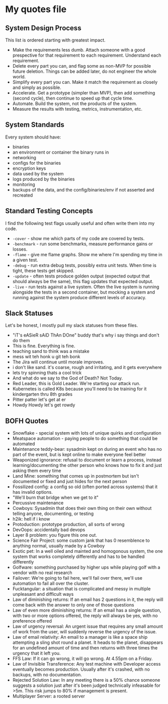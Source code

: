 # My quotes file

## System Design Process

This list is ordered starting with greatest impact.

- Make the requirements less dumb. Attach someone with a good prespective for that requirement to each requirement. Understand each requirement.
- Delete every part you can, and flag some as non-MVP for possible future deletion. Things can be added later, do not engineer the whole world.
- Simplify every part you can. Make it match the requirement as closely and simply as possible.
- Accelerate. Get a prototype (simpler than MVP), then add something (second cycle), then continue to speed up that cycle time.
- Automate. Build the system, not the products of the system.
- Measure the results with testing, metrics, instrumentation, etc.

## System Standards

Every system should have:

- binaries
- an environment or container the binary runs in
- networking
- configs for the binaries
- encryption keys
- data used by the system
- logs produced by the binaries
- monitoring
- backups of the data, and the config/binaries/env if not asserted and recreated

## Standard Testing Concepts

I find the following test flags usually useful and often write them into my code.

- `-cover` - show me which parts of my code are covered by tests.
- `-benchmark` - run some benchmarks, measure performance gains or losses.
- `-flame` - give me flame graphs. Show me where I'm spending my time in a given test.
- `-debug` - run extra debug tests, possibly extra unit tests. When time is tight, these tests get skipped.
- `-update` - often tests produce golden output (expected output that should always be the same), this flag updates that expected output.
- `-live` - run tests against a live system. Often the live system is running alongside the tests in a second container, but mocking a system and running against the system produce different levels of accuracy.

## Slack Statuses

Let's be honest, I mostly pull my slack statuses from these files.

- "iT's eASieR sAiD ThAn DOne" buddy that's why i say things and don't do them
- This is fine. Everything is fine.
- teaching sand to think was a mistake
- mess wit teh honk u git teh bonk
- The Jira will continue until morale improves.
- i don't like sand. it's coarse, rough and irritating, and it gets everywhere
- lets try spinning thats a cool trick
- And what do we say to the God of Death? Not Today.
- Red Leader, this is Gold Leader. We're starting our attack run.
- Kubernetes is called K8s because you'll need to be training for it kindergarten thru 8th grades
- Pitter patter let's get at er
- Howdy Howdy let's get rowdy

## BOFH Quotes

- Snowflake - special system with lots of unique quirks and configuration
- Meatspace automation - paying people to do something that could be automated
- Maintenance teddy-bear: sysadmin kept on during an event who has no part of the event, but is kept online to make everyone feel better
- Weaponized ignorance: refusal to document or learn a process, instead learning/documenting the other person who knows how to fix it and just asking them every time
- Land Mine: something that comes up in postmortem but isn't documented or fixed and just hides for the next person
- Fossilized config: a config so old (often ported across systems) that it has invalid options.
- "We'll burn that bridge when we get to it"
- Percussive maintenance
- Cowboys: Sysadmin that does their own thing on their own without telling anyone, documenting, or testing
- h2ik: hell if i know
- Protoduction: prototype production, all sorts of wrong
- DevOops: accidentally bad devops
- Layer 8 problem: you figure this one out.
- Science Fair Project: some custom jank that has 0 resemblence to anything normal, usually made by a Cowboy
- Exotic pet: In a well oiled and mainted and homogonous system, the one system that works completely differently and has to be handled differently
- Golfware: something purchased by higher ups while playing golf with a vendor with no real research
- Failover: We're going to fail here, we'll fail over there, we'll use automation to fail all over the cluster.
- Fucktangular: a situation that is complicated and messy in multiple unpleasant and difficult ways
- Law of diminishing returns: If an email has 2 questions in it, the reply will come back with the answer to only one of those questions
- Law of even more diminishing returns: If an email has a single question, with two or more options offered, the reply will always be yes, with no preference offered
- Law of urgency reversal: An urgent issue that requires any small amount of work from the user, will suddenly reverse the urgency of the issue.
- Law of email relativity: An email to a manager is like a space ship attempting a sling shot round a planet. It heads to the planet, disappears for an undefined amount of time and then returns with three times the urgency that it left you.
- FFS Law: If it can go wrong, it will go wrong. At 4.55pm on a Friday.
- Law of Invisible Transference: Any test machine with Developer access eventually becomes production. Usually after it's crashed, with no backups, with no documentation.
- Rejected Solution Law: In any meeting there is a 50% chance someone suggests a solution just after it's been judged technically infeasable for >5m. This risk jumps to 80% if management is present.
- Multiplayer Server: a rooted server
